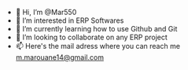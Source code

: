- 👋 Hi, I’m @Mar550
- 👀 I’m interested in ERP Softwares 
- 🌱 I’m currently learning how to use Github and Git 
- 💞️ I’m looking to collaborate on any ERP project
- 📫 Here's the mail adress where you can reach me m.marouane14@gmail.com

<!---
Mar550/Mar550 is a ✨ special ✨ repository because its `README.md` (this file) appears on your GitHub profile.
You can click the Preview link to take a look at your changes.
--->
